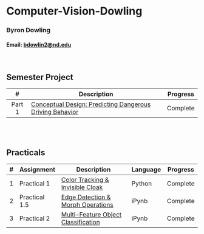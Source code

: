 # Computer-Vision-Dowling

### Byron Dowling
#### Email: bdowlin2@nd.edu

<br />

## Semester Project

|       #        | Description    | Progress    |
| :------------: | ---------------| ----------- |
| Part 1 | [Conceptual Design: Predicting Dangerous Driving Behavior](https://github.com/Byron-Dowling/Computer-Vision-Dowling/tree/main/Part%201) |  Complete   |

<br />
<br />

## Practicals

|   #   | Assignment          | Description                                 | Language | Progress    |
| :---: | --------------- | ------------------------------------------- | -------- | ----------- |
|   1   |  Practical 1  | [Color Tracking & Invisible Cloak](https://github.com/Byron-Dowling/Computer-Vision-Dowling/tree/main/Practicals/Assignment%201)          | Python  |  Complete   |
|   2   |  Practical 1.5  | [Edge Detection & Morph Operations](https://github.com/Byron-Dowling/Computer-Vision-Dowling/tree/main/Practicals/Assignment%201.5)          | iPynb  |  Complete   |
|   3   |  Practical 2  | [Multi-Feature Object Classification](https://github.com/Byron-Dowling/Computer-Vision-Dowling/tree/main/Practicals/Assignment%202)          | iPynb  |  Complete   |

